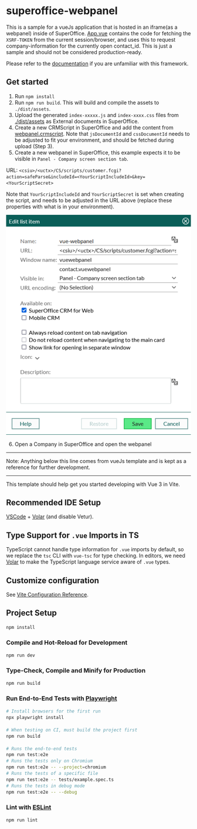 # superoffice-webpanel

This is a sample for a vueJs application that is hosted in an iframe(as a webpanel) inside of SuperOffice.
[App.vue](./src/App.vue) contains the code for fetching the `XSRF-TOKEN` from the current session/browser, and uses this to request company-information for the currently open contact_id. This is just a sample and should not be considered production-ready.

Please refer to the [documentation](https://vuejs.org/) if you are unfamiliar with this framework.

## Get started

1. Run `npm install`
2. Run `npm run build`. This will build and compile the assets to `./dist/assets`.
3. Upload the generated `index-xxxxx.js` and `index-xxxx.css` files from [./dist/assets](./dist/assets) as External documents in SuperOffice.
4. Create a new CRMScript in SuperOffice and add the content from [webpanel.crmscript](./src/crmscript/webpanel.crmscript). Note that `jsDocumentId` and `cssDocumentId` needs to be adjusted to fit your environment, and should be fetched during upload (Step 3).
5. Create a new webpanel in SuperOffice, this example expects it to be visible in `Panel - Company screen section tab`.

URL: `<csiu>/<uctx>/CS/scripts/customer.fcgi?action=safeParse&includeId=<YourScriptIncludeId>&key=<YourScriptSecret>`

Note that `YourScriptIncludeId` and `YourScriptSecret` is set when creating the script, and needs to be adjusted in the URL above (replace these properties with what is in your environment).

![Webpanel](./media/image.png)

6. Open a Company in SuperOffice and open the webpanel

--------------------------------------------------------

Note: Anything below this line comes from vueJs template and is kept as a reference for further development.

--------------------------------------------------------

This template should help get you started developing with Vue 3 in Vite.

## Recommended IDE Setup

[VSCode](https://code.visualstudio.com/) + [Volar](https://marketplace.visualstudio.com/items?itemName=Vue.volar) (and disable Vetur).

## Type Support for `.vue` Imports in TS

TypeScript cannot handle type information for `.vue` imports by default, so we replace the `tsc` CLI with `vue-tsc` for type checking. In editors, we need [Volar](https://marketplace.visualstudio.com/items?itemName=Vue.volar) to make the TypeScript language service aware of `.vue` types.

## Customize configuration

See [Vite Configuration Reference](https://vite.dev/config/).

## Project Setup

```sh
npm install
```

### Compile and Hot-Reload for Development

```sh
npm run dev
```

### Type-Check, Compile and Minify for Production

```sh
npm run build
```

### Run End-to-End Tests with [Playwright](https://playwright.dev)

```sh
# Install browsers for the first run
npx playwright install

# When testing on CI, must build the project first
npm run build

# Runs the end-to-end tests
npm run test:e2e
# Runs the tests only on Chromium
npm run test:e2e -- --project=chromium
# Runs the tests of a specific file
npm run test:e2e -- tests/example.spec.ts
# Runs the tests in debug mode
npm run test:e2e -- --debug
```

### Lint with [ESLint](https://eslint.org/)

```sh
npm run lint
```
